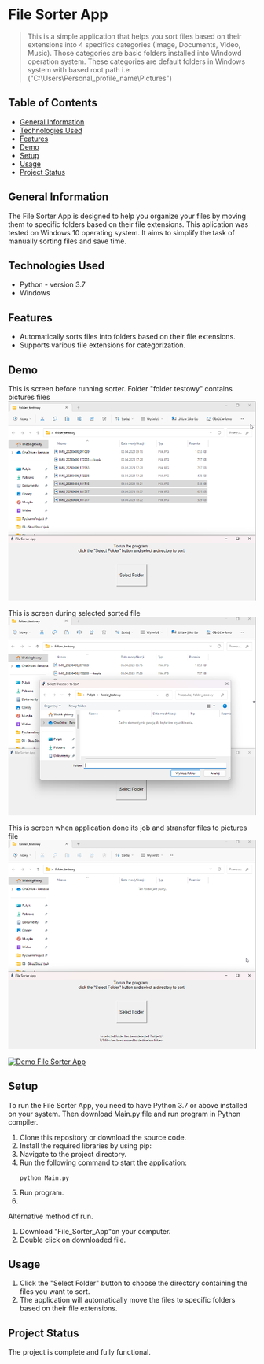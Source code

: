 # File Sorter App

> This is a simple application that helps you sort files based on their extensions into 4 specifics categories (Image, Documents, Video, Music). Those categories are basic folders installed into Windowd operation system. These categories are default folders in Windows system with based root path i.e ("C:\Users\Personal_profile_name\Pictures")

## Table of Contents
* [General Information](#general-information)
* [Technologies Used](#technologies-used)
* [Features](#features)
* [Demo](#demo)
* [Setup](#setup)
* [Usage](#usage)
* [Project Status](#project-status)

## General Information
The File Sorter App is designed to help you organize your files by moving them to specific folders based on their file extensions. This aplication was tested on Windows 10 operating system.  It aims to simplify the task of manually sorting files and save time.

## Technologies Used
- Python - version 3.7
- Windows

## Features
- Automatically sorts files into folders based on their file extensions.
- Supports various file extensions for categorization.

## Demo
This is screen before running sorter. Folder "folder testowy" contains pictures files 
![Before_run_application](images/Before_run_app.png) 
 
This is screen during selected sorted file
![During_run_application](images/During_run_app.png)
  
This is screen when application done its job and stransfer files to pictures file
![After_run_application](images/After_run_app.png) 

[![Demo File Sorter App](http://img.youtube.com/vi/ffNtDCFeqZA/0.jpg)](http://www.youtube.com/watch?v=ffNtDCFeqZA)

 

## Setup
To run the File Sorter App, you need to have Python 3.7 or above installed on your system. Then download Main.py file and run program in Python compiler.
1. Clone this repository or download the source code.
2. Install the required libraries by using pip:
3. Navigate to the project directory.
4. Run the following command to start the application:
   ```
   python Main.py
   ```
5. Run program.
6. 
Alternative method of run. 
1. Download "File_Sorter_App"on your computer.
2. Double click on downloaded file.

## Usage
1. Click the "Select Folder" button to choose the directory containing the files you want to sort.
2. The application will automatically move the files to specific folders based on their file extensions.

## Project Status
The project is complete and fully functional.
